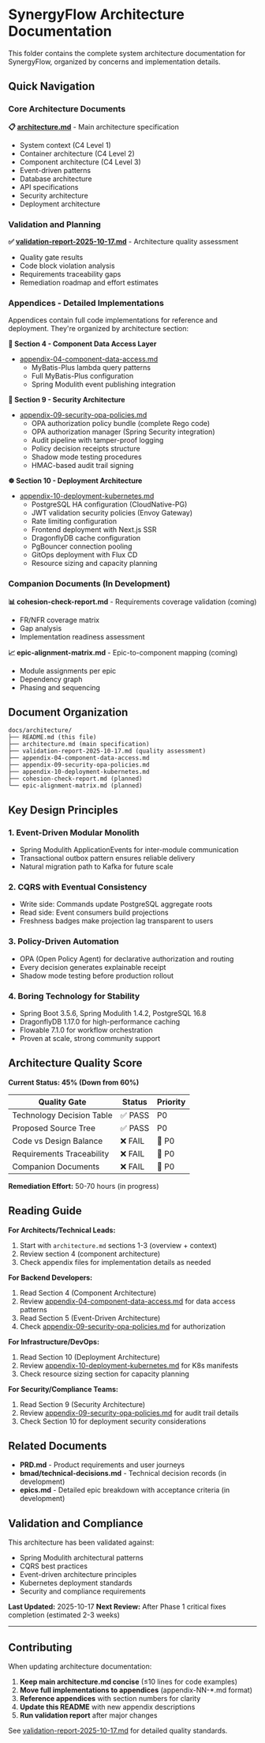 # SynergyFlow Architecture Documentation

This folder contains the complete system architecture documentation for SynergyFlow, organized by concerns and implementation details.

## Quick Navigation

### Core Architecture Documents

**📋 [architecture.md](./architecture.md)** - Main architecture specification
- System context (C4 Level 1)
- Container architecture (C4 Level 2)
- Component architecture (C4 Level 3)
- Event-driven patterns
- Database architecture
- API specifications
- Security architecture
- Deployment architecture

### Validation and Planning

**✅ [validation-report-2025-10-17.md](./validation-report-2025-10-17.md)** - Architecture quality assessment
- Quality gate results
- Code block violation analysis
- Requirements traceability gaps
- Remediation roadmap and effort estimates

### Appendices - Detailed Implementations

Appendices contain full code implementations for reference and deployment. They're organized by architecture section:

**📍 Section 4 - Component Data Access Layer**
- [appendix-04-component-data-access.md](./appendix-04-component-data-access.md)
  - MyBatis-Plus lambda query patterns
  - Full MyBatis-Plus configuration
  - Spring Modulith event publishing integration

**🔐 Section 9 - Security Architecture**
- [appendix-09-security-opa-policies.md](./appendix-09-security-opa-policies.md)
  - OPA authorization policy bundle (complete Rego code)
  - OPA authorization manager (Spring Security integration)
  - Audit pipeline with tamper-proof logging
  - Policy decision receipts structure
  - Shadow mode testing procedures
  - HMAC-based audit trail signing

**☸️ Section 10 - Deployment Architecture**
- [appendix-10-deployment-kubernetes.md](./appendix-10-deployment-kubernetes.md)
  - PostgreSQL HA configuration (CloudNative-PG)
  - JWT validation security policies (Envoy Gateway)
  - Rate limiting configuration
  - Frontend deployment with Next.js SSR
  - DragonflyDB cache configuration
  - PgBouncer connection pooling
  - GitOps deployment with Flux CD
  - Resource sizing and capacity planning

### Companion Documents (In Development)

**📊 cohesion-check-report.md** - Requirements coverage validation (coming)
- FR/NFR coverage matrix
- Gap analysis
- Implementation readiness assessment

**📈 epic-alignment-matrix.md** - Epic-to-component mapping (coming)
- Module assignments per epic
- Dependency graph
- Phasing and sequencing

## Document Organization

```
docs/architecture/
├── README.md (this file)
├── architecture.md (main specification)
├── validation-report-2025-10-17.md (quality assessment)
├── appendix-04-component-data-access.md
├── appendix-09-security-opa-policies.md
├── appendix-10-deployment-kubernetes.md
├── cohesion-check-report.md (planned)
└── epic-alignment-matrix.md (planned)
```

## Key Design Principles

### 1. **Event-Driven Modular Monolith**
- Spring Modulith ApplicationEvents for inter-module communication
- Transactional outbox pattern ensures reliable delivery
- Natural migration path to Kafka for future scale

### 2. **CQRS with Eventual Consistency**
- Write side: Commands update PostgreSQL aggregate roots
- Read side: Event consumers build projections
- Freshness badges make projection lag transparent to users

### 3. **Policy-Driven Automation**
- OPA (Open Policy Agent) for declarative authorization and routing
- Every decision generates explainable receipt
- Shadow mode testing before production rollout

### 4. **Boring Technology for Stability**
- Spring Boot 3.5.6, Spring Modulith 1.4.2, PostgreSQL 16.8
- DragonflyDB 1.17.0 for high-performance caching
- Flowable 7.1.0 for workflow orchestration
- Proven at scale, strong community support

## Architecture Quality Score

**Current Status: 45% (Down from 60%)**

| Quality Gate | Status | Priority |
|---|---|---|
| Technology Decision Table | ✅ PASS | P0 |
| Proposed Source Tree | ✅ PASS | P0 |
| Code vs Design Balance | ❌ FAIL | 🔴 P0 |
| Requirements Traceability | ❌ FAIL | 🔴 P0 |
| Companion Documents | ❌ FAIL | 🔴 P0 |

**Remediation Effort:** 50-70 hours (in progress)

## Reading Guide

**For Architects/Technical Leads:**
1. Start with `architecture.md` sections 1-3 (overview + context)
2. Review section 4 (component architecture)
3. Check appendix files for implementation details as needed

**For Backend Developers:**
1. Read Section 4 (Component Architecture)
2. Review [appendix-04-component-data-access.md](./appendix-04-component-data-access.md) for data access patterns
3. Read Section 5 (Event-Driven Architecture)
4. Check [appendix-09-security-opa-policies.md](./appendix-09-security-opa-policies.md) for authorization

**For Infrastructure/DevOps:**
1. Read Section 10 (Deployment Architecture)
2. Review [appendix-10-deployment-kubernetes.md](./appendix-10-deployment-kubernetes.md) for K8s manifests
3. Check resource sizing section for capacity planning

**For Security/Compliance Teams:**
1. Read Section 9 (Security Architecture)
2. Review [appendix-09-security-opa-policies.md](./appendix-09-security-opa-policies.md) for audit trail details
3. Check Section 10 for deployment security considerations

## Related Documents

- **PRD.md** - Product requirements and user journeys
- **bmad/technical-decisions.md** - Technical decision records (in development)
- **epics.md** - Detailed epic breakdown with acceptance criteria (in development)

## Validation and Compliance

This architecture has been validated against:
- Spring Modulith architectural patterns
- CQRS best practices
- Event-driven architecture principles
- Kubernetes deployment standards
- Security and compliance requirements

**Last Updated:** 2025-10-17
**Next Review:** After Phase 1 critical fixes completion (estimated 2-3 weeks)

---

## Contributing

When updating architecture documentation:

1. **Keep main architecture.md concise** (≤10 lines for code examples)
2. **Move full implementations to appendices** (appendix-NN-*.md format)
3. **Reference appendices** with section numbers for clarity
4. **Update this README** with new appendix descriptions
5. **Run validation report** after major changes

See [validation-report-2025-10-17.md](./validation-report-2025-10-17.md) for detailed quality standards.
